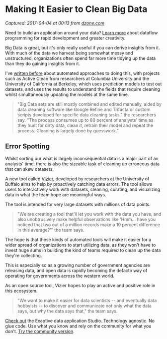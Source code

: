 # Making It Easier to Clean Big Data

_Captured: 2017-04-04 at 00:13 from [dzone.com](https://dzone.com/articles/making-it-easier-to-clean-big-data?edition=286971&utm_source=Daily%20Digest&utm_medium=email&utm_campaign=dd%202017-04-03)_

Need to build an application around your data? [Learn more](https://dzone.com/go?i=200129&u=http%3A%2F%2Fhubs.ly%2FH06Pr9h0) about dataflow programming for rapid development and greater creativity.

Big Data is great, but it's only really useful if you can derive insights from it. With much of the data we harvest being somewhat messy and unstructured, organizations often spend far more time tidying up the data than they do gaining insights from it.

I've [written before](http://adigaskell.org/2016/11/22/using-ai-to-clean-up-big-data/) about automated approaches to doing this, with projects such as Active Clean from researchers at Columbia University and the University of California at Berkeley, which uses prediction models to test out datasets, and uses the results to understand the fields that require cleaning whilst simultaneously updating the models at the same time.

> "Big Data sets are still mostly combined and edited manually, aided by data cleaning software like Google Refine and Trifacta or custom scripts developed for specific data cleaning tasks," the researchers say. "The process consumes up to 80 percent of analysts' time as they hunt for dirty data, clean it, retrain their model and repeat the process. Cleaning is largely done by guesswork."

## Error Spotting

Whilst sorting our what is largely inconsequential data is a major part of an analysts' time, there is also the sizeable task of cleaning up erroneous data that can skew datasets.

A new tool called [Vizier](http://odin.cse.buffalo.edu/vizier/), developed by researchers at the University of Buffalo aims to help by proactively catching data errors. The tool allows users to interactively work with datasets, cleaning, curating, and visualizing data in what the team hope are meaningful ways.

The tool is intended for very large datasets with millions of data points.

> "We are creating a tool that'll let you work with the data you have, and also unobtrusively make helpful observations like 'Hmm… have you noticed that two out of a million records make a 10 percent difference in this average?'" the team says. 

The hope is that these kinds of automated tools will make it easier for a wider spread of organizations to start utilizing data, as they won't have to invest huge sums in building the kind of teams required to clean up the data they're collecting.

This is especially so as a growing number of government agencies are releasing data, and open data is rapidly becoming the defacto way of operating for governments across the western world.

As an open source tool, Vizier hopes to play an active and positive role in this ecosystem.

> "We want to make it easier for data scientists -- and eventually data hobbyists -- to discover and communicate not only what the data says, but why the data says that," the team says. 

[Check out](https://dzone.com/go?i=200130&u=http%3A%2F%2Fhubs.ly%2FH06Pr9h0) the Exaptive data application Studio. Technology agnostic. No glue code. Use what you know and rely on the community for what you don't. [Try the community version](https://dzone.com/go?i=200130&u=https%3A%2F%2Fexaptive.city%2F%23%2Flanding%3Freferrer%3DGeneral).
